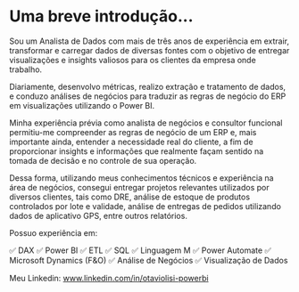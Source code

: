 
# Uma breve introdução...

Sou um Analista de Dados com mais de três anos de experiência em extrair, transformar e carregar dados de diversas fontes com o objetivo de entregar visualizações e insights valiosos para os clientes da empresa onde trabalho.

Diariamente, desenvolvo métricas, realizo extração e tratamento de dados, e conduzo análises de negócios para traduzir as regras de negócio do ERP em visualizações utilizando o Power BI.

Minha experiência prévia como analista de negócios e consultor funcional permitiu-me compreender as regras de negócio de um ERP e, mais importante ainda, entender a necessidade real do cliente, a fim de proporcionar insights e informações que realmente façam sentido na tomada de decisão e no controle de sua operação.

Dessa forma, utilizando meus conhecimentos técnicos e experiência na área de negócios, consegui entregar projetos relevantes utilizados por diversos clientes, tais como DRE, análise de estoque de produtos controlados por lote e validade, análise de entregas de pedidos utilizando dados de aplicativo GPS, entre outros relatórios.

Possuo experiência em:

✅ DAX
✅ Power BI
✅ ETL
✅ SQL
✅ Linguagem M
✅ Power Automate
✅ Microsoft Dynamics (F&O)
✅ Análise de Negócios
✅ Visualização de Dados

Meu Linkedin: www.linkedin.com/in/otaviolisi-powerbi

